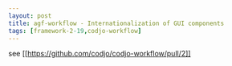 ```yaml
---
layout: post
title: agf-workflow - Internationalization of GUI components
tags: [framework-2-19,codjo-workflow]
---
```

see [[https://github.com/codjo/codjo-workflow/pull/2]]
